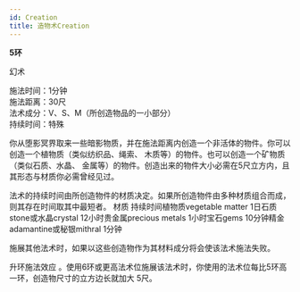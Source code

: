 ```yaml
---
id: Creation
title: 造物术Creation
---
```


**5环**

幻术

施法时间：1分钟  
施法距离：30尺  
法术成分：V、S、M（所创造物品的一小部分）  
持续时间：特殊  


你从堕影冥界取来一些暗影物质，并在施法距离内创造一个非活体的物件。你可以创造一个植物质（类似纺织品、绳索、
木质等）的物件。也可以创造一个矿物质（类似石质、水晶、
金属等）的物件。创造出来的物件大小必需在5尺立方内，且其形态与材质你必需曾经见过。


法术的持续时间由所创造物件的材质决定。如果所创造物件由多种材质组合而成，则其存在时间取其中最短者。
材质 持续时间植物质vegetable matter 1日石质stone或水晶crystal 12小时贵金属precious metals 1小时宝石gems 10分钟精金adamantine或秘银mithral 1分钟


施展其他法术时，如果以这些创造物作为其材料成分将会使该法术施法失败。

升环施法效应
。使用6环或更高法术位施展该法术时，你使用的法术位每比5环高一环，创造物尺寸的立方边长就加大
5尺。
